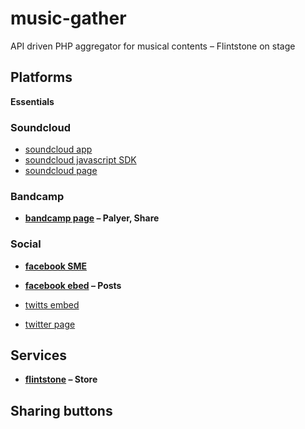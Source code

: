 music-gather
============

API driven PHP aggregator for musical contents – Flintstone on stage

Platforms
---------

**Essentials**

### Soundcloud

- [soundcloud app](http://soundcloud.com/you/apps/new)
- [soundcloud javascript SDK](http://developers.soundcloud.com/docs/api/sdks)
- [soundcloud page](https://soundcloud.com/armagideon-times)

### Bandcamp

- **[bandcamp page](http://syntheticshadows.bandcamp.com/album/diaframma-live-1983-ss06) – Palyer, Share**

### Social

- **[facebook SME](https://www.facebook.com/sonormusiceditions)**
- **[facebook ebed](https://developers.facebook.com/docs/plugins/embedded-posts/) – Posts**  

- [twitts embed](https://dev.twitter.com/docs/embedded-tweets)
- [twitter page](https://twitter.com/ArmagideonTimes)


Services
--------

- **[flintstone](https://github.com/fire015/flintstone) – Store**

Sharing buttons
---------------
